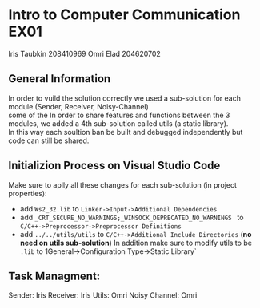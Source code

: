 # Intro to Computer Communication EX01
Iris Taubkin 208410969
Omri Elad 204620702

## General Information
In order to vuild the solution correctly we used a sub-solution for each module (Sender, Receiver, Noisy-Channel)  
some of the In order to share features and functions between the 3 modules, we added a 4th sub-solution called utils (a static library).  
In this way each soultion ban be built and debugged independently but code can still be shared. 

## Initializion Process on Visual Studio Code
Make sure to aplly all these changes for each sub-solution (in project properties):
* add `Ws2_32.lib` to `Linker->Input->Additional Dependencies`
* add `_CRT_SECURE_NO_WARNINGS;_WINSOCK_DEPRECATED_NO_WARNINGS ` to `C/C++->Preprocessor->Preprocessor Definitions`
* add `../../utils/utils` to `C/C++->Additional Include Directories` (**no need on utils sub-solution**)
In addition make sure to modify utils to be `.lib` to 1General->Configuration Type->Static Library`

## Task Managment:
Sender: Iris
Receiver: Iris
Utils: Omri
Noisy Channel: Omri
